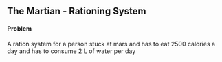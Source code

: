 ## The Martian - Rationing System
#### Problem
 A ration system for a person stuck at mars and has to eat 2500 calories a day and has to consume 2 L of water per day